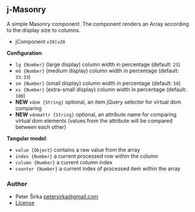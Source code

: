 ## j-Masonry

A simple Masonry component. The component renders an Array according to the display size to columns.

- jComponent `v19|v20`

__Configuration__:

- `lg {Number}` (large display) column width in percentage (default: `25`)
- `md {Number}` (medium display) column width in percentage (default: `33.33`)
- `sm {Number}` (small display) column width in percentage (default: `50`)
- `xs {Number}` (extra-small display) column width in percentage (default: `100`)
- __NEW__ `vdom {String}` optional, an item jQuery selector for virtual dom comparing
- __NEW__ `vdomattr {String}` optional, an attribute name for comparing virtual dom elements (values from the attribute will be compared between each other)

__Tangular model__:

- `value {Object}` contains a raw value from the array
- `index {Number}` a current processed row within the column
- `column {Number}` a current column index
- `counter {Number}` a current index of processed item within the array

### Author

- Peter Širka <petersirka@gmail.com>
- [License](https://www.totaljs.com/license/)